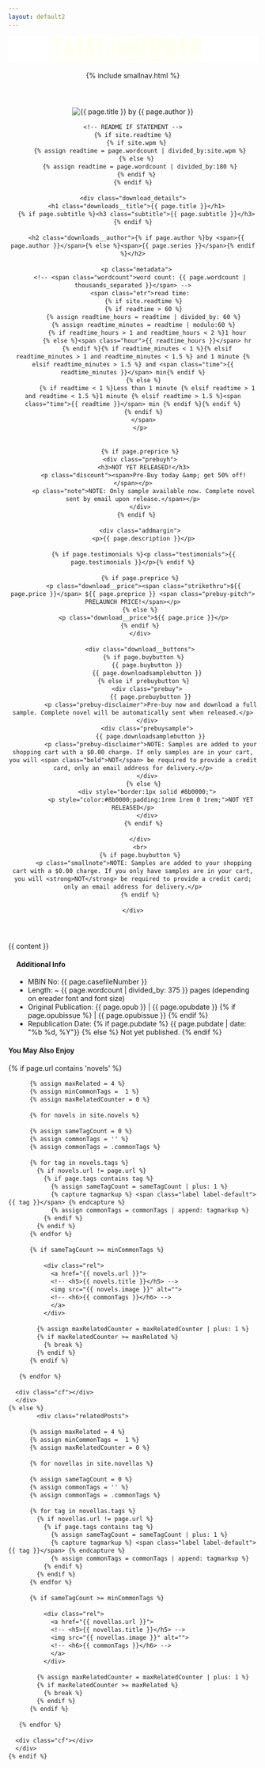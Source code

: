 ```yaml
---
layout: default2
---
```


<header class="pagehead">
   <section class="pagetitle">
    <img class="hideonmobile" src="/assets/img/site/tmp12.svg" alt="Tales of Murder, for readers with time to kill!">
  </section> <!-- end div.pagetitle --> 
  
  {% include smallnav.html %}
  
</header>

<article class="downloads">



  <header class="downloads__header">
    <img src="{{ page.image }}" alt="{{ page.title }} by {{ page.author }}" class="download__img">

    <!-- README IF STATEMENT -->
    {% if site.readtime %}
      {% if site.wpm %}
        {% assign readtime = page.wordcount | divided_by:site.wpm %}
      {% else %}
        {% assign readtime = page.wordcount | divided_by:180 %}
      {% endif %}
    {% endif %}

    <div class="download_details">
      <h1 class="downloads__title">{{ page.title }}</h1>
      {% if page.subtitle %}<h3 class="subtitle">{{ page.subtitle }}</h3>{% endif %}

      <h2 class="downloads__author">{% if page.author %}by <span>{{ page.author }}</span>{% else %}<span>{{ page.series }}</span>{% endif %}</h2>

      <p class="metadata">
        <!-- <span class="wordcount">word count: {{ page.wordcount | thousands_separated }}</span> -->
        <span class="etr">read time:
          {% if site.readtime %}
          {% if readtime > 60 %}
          {% assign readtime_hours = readtime | divided_by: 60 %}
          {% assign readtime_minutes = readtime | modulo:60 %}
            {% if readtime_hours > 1 and readtime_hours < 2 %}1 hour
            {% else %}<span class="hour">{{ readtime_hours }}</span> hr
            {% endif %}{% if readtime_minutes < 1 %}{% elsif readtime_minutes > 1 and readtime_minutes < 1.5 %} and 1 minute {% elsif readtime_minutes > 1.5 %} and <span class="time">{{ readtime_minutes }}</span> min{% endif %}
          {% else %}
            {% if readtime < 1 %}Less than 1 minute {% elsif readtime > 1 and readtime < 1.5 %}1 minute {% elsif readtime > 1.5 %}<span class="time">{{ readtime }}</span> min {% endif %}{% endif %}
          {% endif %}
          </span>
        </p>


        {% if page.preprice %}
        <div class="prebuyh">
          <h3>NOT YET RELEASED!</h3>
          <p class="discount"><span>Pre-Buy today &amp; get 50% off!</span></p>
          <p class="note">NOTE: Only sample available now. Complete novel sent by email upon release.</span></p>
        </div>
      {% endif %}

        <div class="addmargin">
          <p>{{ page.description }}</p>

          {% if page.testimonials %}<p class="testimonials">{{ page.testimonials }}</p>{% endif %}
        
        {% if page.preprice %}
          <p class="download__price"><span class="strikethru">${{ page.price }}</span> ${{ page.preprice }} <span class="prebuy-pitch"> PRELAUNCH PRICE!</span></p>
        {% else %}
          <p class="download__price">${{ page.price }}</p>
        {% endif %}
        </div>

        <div class="download__buttons">
          {% if page.buybutton %}
            {{ page.buybutton }}
            {{ page.downloadsamplebutton }}
          {% else if prebuybutton %}
            <div class="prebuy">
              {{ page.prebuybutton }}
              <p class="prebuy-disclaimer">Pre-buy now and download a full sample. Complete novel will be automatically sent when released.</p>
            </div>
            <div class="prebuysample">
              {{ page.downloadsamplebutton }}
              <p class="prebuy-disclaimer">NOTE: Samples are added to your shopping cart with a $0.00 charge. If only samples are in your cart, you will <span class="bold">NOT</span> be required to provide a credit card, only an email address for delivery.</p>
            </div>
          {% else %}
            <div style="border:1px solid #8b0000;">
              <p style="color:#8b0000;padding:1rem 1rem 0 1rem;">NOT YET RELEASED</p>
            </div>
          {% endif %}
          
        </div>
        <br>
        {% if page.buybutton %}
          <p class="smallnote">NOTE: Samples are added to your shopping cart with a $0.00 charge. If you only have samples are in your cart, you will <strong>NOT</strong> be required to provide a credit card; only an email address for delivery.</p>
        {% endif %}

    </div>


  </header> <!-- end header.downloads__header -->

  <article class="downloads">
    {{ content }}
  </article>

  <div class="download__meta" style="margin: 1rem;">
    <h4>Additional Info</h4>
    <ul>
      <li class="download__cfn"><span class="bold">MBIN No: </span>{{ page.casefileNumber }}</li>
      <li class="download__length"><span class="bold">Length: </span>~ {{ page.wordcount | divided_by: 375 }} pages <span class="pagelengthdisclaimer">(depending on ereader font and font size)</span></li>
      <li class="download__opub"><span class="bold">Original Publication: </span><span class="italics">{{ page.opub }}</span> | {{ page.opubdate }} {% if page.opubissue %} | {{ page.opubissue }} {% endif %}</li>
      <li class="download__repub"><span class="bold">Republication Date: </span>
        {% if page.pubdate %}
          {{ page.pubdate | date: "%b %d, %Y"}}
        {% else %}
          Not yet published.
        {% endif %}
      </li>
    </ul>
  </div>

  </div>

  <footer>
    <h4>You May Also Enjoy</h4>
    {% if page.url contains 'novels' %}
      <div class="relatedPosts">

          {% assign maxRelated = 4 %}
          {% assign minCommonTags =  1 %}
          {% assign maxRelatedCounter = 0 %}

          {% for novels in site.novels %}

          {% assign sameTagCount = 0 %}
          {% assign commonTags = '' %}
          {% assign commonTags = .commonTags %}

          {% for tag in novels.tags %}
            {% if novels.url != page.url %}
              {% if page.tags contains tag %}
                {% assign sameTagCount = sameTagCount | plus: 1 %}
                {% capture tagmarkup %} <span class="label label-default">{{ tag }}</span> {% endcapture %}
                {% assign commonTags = commonTags | append: tagmarkup %}
              {% endif %}
            {% endif %}
          {% endfor %}

          {% if sameTagCount >= minCommonTags %}

              <div class="rel">
                <a href="{{ novels.url }}">
                <!-- <h5>{{ novels.title }}</h5> -->
                <img src="{{ novels.image }}" alt="">
                <!-- <h6>{{ commonTags }}</h6> -->
                </a>
              </div>

            {% assign maxRelatedCounter = maxRelatedCounter | plus: 1 %}
            {% if maxRelatedCounter >= maxRelated %}
              {% break %}
            {% endif %}
          {% endif %}

       {% endfor %}

      <div class="cf"></div>
      </div>
    {% else %}
            <div class="relatedPosts">

          {% assign maxRelated = 4 %}
          {% assign minCommonTags =  1 %}
          {% assign maxRelatedCounter = 0 %}

          {% for novellas in site.novellas %}

          {% assign sameTagCount = 0 %}
          {% assign commonTags = '' %}
          {% assign commonTags = .commonTags %}

          {% for tag in novellas.tags %}
            {% if novellas.url != page.url %}
              {% if page.tags contains tag %}
                {% assign sameTagCount = sameTagCount | plus: 1 %}
                {% capture tagmarkup %} <span class="label label-default">{{ tag }}</span> {% endcapture %}
                {% assign commonTags = commonTags | append: tagmarkup %}
              {% endif %}
            {% endif %}
          {% endfor %}

          {% if sameTagCount >= minCommonTags %}

              <div class="rel">
                <a href="{{ novellas.url }}">
                <!-- <h5>{{ novellas.title }}</h5> -->
                <img src="{{ novellas.image }}" alt="">
                <!-- <h6>{{ commonTags }}</h6> -->
                </a>
              </div>

            {% assign maxRelatedCounter = maxRelatedCounter | plus: 1 %}
            {% if maxRelatedCounter >= maxRelated %}
              {% break %}
            {% endif %}
          {% endif %}

       {% endfor %}

      <div class="cf"></div>
      </div>
    {% endif %}
  </footer>

</article>
